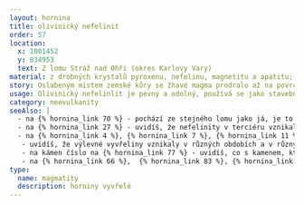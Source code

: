 ```yaml
---
layout: hornina
title: olivinický nefelinit
order: 57
location:
  x: 1001452
  y: 834953
  text: Z lomu Stráž nad Ohří (okres Karlovy Vary)
material: z drobných krystalů pyroxenu, nefelinu, magnetitu a apatitu; dutiny po plynech vyplňují minerály ze skupiny zeolitů
story: Oslabeným místem zemské kůry se žhavé magma prodralo až na povrch. Z řady sopek střídavě vytékala láva a vyletovala oblaka popela a sopečných bomb. Některé lávy obsahovaly hodně plynů a vody. Když se dostaly k povrchu Země, plyny a vodní pára vytvořily v lávě bubliny. Z lávy po utuhnutí vznikla pevná hornina - bazanit. Po bublinách plynů zůstaly v hornině dutinky. Později v dutinkách začaly růst krystaly různých minerálů. Při chladnutí bazanit rozpukal na nepravidelné sloupce. 
usage: Olivinický nefelinlit je pevný a odolný, používá se jako stavební kámen. Těží se v lomu, drtí se na menší kousky, které se pak třídí podle velikosti. Přidává se do betonových a asfaltových směsí pro stavební účely. 
category: neovulkanity
seeAlso: |
  - na {% hornina_link 70 %} - pochází ze stejného lomu jako já, je to také bazanit, ale vypadá docela jinak protože pochází z lávy, která moc plynů neobsahovala
  - na {% hornina_link 27 %} - uvidíš, že nefelinity v terciéru vznikaly i na jiných místech a mohou vypadat různě
  - na {% hornina_link 4 %}, {% hornina_link 7 %}, {% hornina_link 11 %}, {% hornina_link 14 %}, {% hornina_link 30 %}, {% hornina_link 37 %}, {% hornina_link 38 %}, {% hornina_link 70 %} a {% hornina_link 78 %}
   - uvidíš, že výlevné vyvřeliny vznikaly v různých obdobích a v různých prostředích a že mohou mít mnoho podob
   - na kámen číslo na {% hornina_link 77 %} - uvidíš, co s kamenem, který mi byl podobný, udělala slabá metamorfóza
   - na {% hornina_link 66 %},  {% hornina_link 83 %}, {% hornina_link 88 %} a {% hornina_link 95 %} - uvidíš, jak vypadají kameny, které se mi kdysi podobaly a prošly silnou metamorfózou 
type:
  name: magmatity
  description: horniny vyvřelé
---
```


